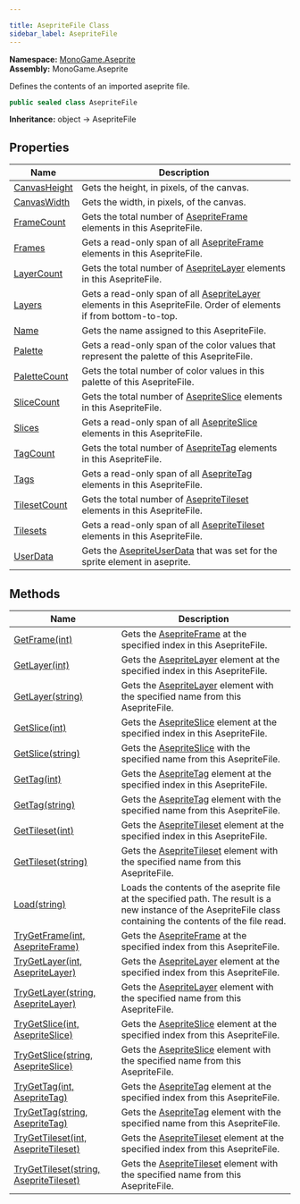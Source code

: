 ```yaml
---

title: AsepriteFile Class
sidebar_label: AsepriteFile
---
```

**Namespace:** [MonoGame.Aseprite](../)  
**Assembly:** MonoGame.Aseprite

Defines the contents of an imported aseprite file.

```csharp
public sealed class AsepriteFile
```

**Inheritance:** object → AsepriteFile

## Properties

| Name                                       | Description                                                                                                                                                        |
| ------------------------------------------ | ------------------------------------------------------------------------------------------------------------------------------------------------------------------ |
| [CanvasHeight](Properties/CanvasHeight) | Gets the height, in pixels, of the canvas.                                                                                                                         |
| [CanvasWidth](Properties/CanvasWidth)   | Gets the width, in pixels, of the canvas.                                                                                                                          |
| [FrameCount](Properties/FrameCount)     | Gets the total number of [AsepriteFrame](../AsepriteTypes/AsepriteFrame/) elements in this AsepriteFile.                                                   |
| [Frames](Properties/Frames)             | Gets a read\-only span of all [AsepriteFrame](../AsepriteTypes/AsepriteFrame/) elements in this AsepriteFile.                                              |
| [LayerCount](Properties/LayerCount)     | Gets the total number of [AsepriteLayer](../AsepriteTypes/AsepriteLayer/) elements in this AsepriteFile.                                                   |
| [Layers](Properties/Layers)             | Gets a read\-only span of all [AsepriteLayer](../AsepriteTypes/AsepriteLayer/) elements in this AsepriteFile.   Order of elements if from bottom\-to\-top. |
| [Name](Properties/Name)                 | Gets the name assigned to this  AsepriteFile.                                                                                                                      |
| [Palette](Properties/Palette)           | Gets a read\-only span of the color values that represent the palette of this AsepriteFile.                                                                        |
| [PaletteCount](Properties/PaletteCount) | Gets the total number of color values in this palette of this AsepriteFile.                                                                                        |
| [SliceCount](Properties/SliceCount)     | Gets the total number of [AsepriteSlice](../AsepriteTypes/AsepriteSlice/) elements in this AsepriteFile.                                                   |
| [Slices](Properties/Slices)             | Gets a read\-only span of all [AsepriteSlice](../AsepriteTypes/AsepriteSlice/) elements in this AsepriteFile.                                              |
| [TagCount](Properties/TagCount)         | Gets the total number of [AsepriteTag](../AsepriteTypes/AsepriteTag/) elements in this AsepriteFile.                                                       |
| [Tags](Properties/Tags)                 | Gets a read\-only span of all [AsepriteTag](../AsepriteTypes/AsepriteTag/) elements in this AsepriteFile.                                                  |
| [TilesetCount](Properties/TilesetCount) | Gets the total number of [AsepriteTileset](../AsepriteTypes/AsepriteTileset/) elements in this AsepriteFile.                                               |
| [Tilesets](Properties/Tilesets)         | Gets a read\-only span of all [AsepriteTileset](../AsepriteTypes/AsepriteTileset/) elements in this AsepriteFile.                                          |
| [UserData](Properties/UserData)         | Gets the [AsepriteUserData](../AsepriteTypes/AsepriteUserData/) that was set for the sprite element in aseprite.                                           |

## Methods

| Name                                                                                                   | Description                                                                                                                                                      |
| ------------------------------------------------------------------------------------------------------ | ---------------------------------------------------------------------------------------------------------------------------------------------------------------- |
| [GetFrame(int)](Methods/GetFrame)                                                                   | Gets the [AsepriteFrame](../AsepriteTypes/AsepriteFrame/) at the specified index in this AsepriteFile.                                                   |
| [GetLayer(int)](Methods/GetLayer#getlayerint)                                                       | Gets the [AsepriteLayer](../AsepriteTypes/AsepriteLayer/) element at the specified index in this AsepriteFile.                                           |
| [GetLayer(string)](Methods/GetLayer#getlayerstring)                                                 | Gets the [AsepriteLayer](../AsepriteTypes/AsepriteLayer/) element with the specified name from this AsepriteFile.                                        |
| [GetSlice(int)](Methods/GetSlice#getsliceint)                                                       | Gets the [AsepriteSlice](../AsepriteTypes/AsepriteSlice/) element at the specified index in this AsepriteFile.                                           |
| [GetSlice(string)](Methods/GetSlice#getslicestring)                                                 | Gets the [AsepriteSlice](../AsepriteTypes/AsepriteSlice/) with the specified name from this AsepriteFile.                                                |
| [GetTag(int)](Methods/GetTag#gettagint)                                                             | Gets the [AsepriteTag](../AsepriteTypes/AsepriteTag/) element at the specified index in this AsepriteFile.                                               |
| [GetTag(string)](Methods/GetTag#gettagstring)                                                       | Gets the [AsepriteTag](../AsepriteTypes/AsepriteTag/) element with the specified name from this AsepriteFile.                                            |
| [GetTileset(int)](Methods/GetTileset#gettilesetint)                                                 | Gets the [AsepriteTileset](../AsepriteTypes/AsepriteTileset/) element at the specified index in this AsepriteFile.                                       |
| [GetTileset(string)](Methods/GetTileset#gettilesetstring)                                           | Gets the [AsepriteTileset](../AsepriteTypes/AsepriteTileset/) element with the specified name from this AsepriteFile.                                    |
| [Load(string)](Methods/Load)                                                                        | Loads the contents of the aseprite file at the specified path.  The result is a new instance of the AsepriteFile class containing the contents of the file read. |
| [TryGetFrame(int, AsepriteFrame)](Methods/TryGetFrame)                                              | Gets the [AsepriteFrame](../AsepriteTypes/AsepriteFrame/) at the specified index from this AsepriteFile.                                                 |
| [TryGetLayer(int, AsepriteLayer)](Methods/TryGetLayer#trygetlayerint-asepritelayer)                 | Gets the [AsepriteLayer](../AsepriteTypes/AsepriteLayer/) element at the specified index from this AsepriteFile.                                         |
| [TryGetLayer(string, AsepriteLayer)](Methods/TryGetLayer#trygetlayerstring-asepritelayer)           | Gets the [AsepriteLayer](../AsepriteTypes/AsepriteLayer/) element with the specified name from this AsepriteFile.                                        |
| [TryGetSlice(int, AsepriteSlice)](Methods/TryGetSlice#trygetsliceint-asepriteslice)                 | Gets the [AsepriteSlice](../AsepriteTypes/AsepriteSlice/) element at the specified index from this AsepriteFile.                                         |
| [TryGetSlice(string, AsepriteSlice)](Methods/TryGetSlice#trygetslicestring-asepriteslice)           | Gets the [AsepriteSlice](../AsepriteTypes/AsepriteSlice/) element with the specified name from this AsepriteFile.                                        |
| [TryGetTag(int, AsepriteTag)](Methods/TryGetTag#trygettagint-asepritetag)                           | Gets the [AsepriteTag](../AsepriteTypes/AsepriteTag/) element at the specified index from this AsepriteFile.                                             |
| [TryGetTag(string, AsepriteTag)](Methods/TryGetTag#trygettagstring-asepritetag)                     | Gets the [AsepriteTag](../AsepriteTypes/AsepriteTag/) element with the specified name from this AsepriteFile.                                            |
| [TryGetTileset(int, AsepriteTileset)](Methods/TryGetTileset#trygettilesetint-asepritetileset)       | Gets the [AsepriteTileset](../AsepriteTypes/AsepriteTileset/) element at the specified index from this AsepriteFile.                                     |
| [TryGetTileset(string, AsepriteTileset)](Methods/TryGetTileset#trygettilesetstring-asepritetileset) | Gets the [AsepriteTileset](../AsepriteTypes/AsepriteTileset/) element  with the specified name from this AsepriteFile.                                   |


